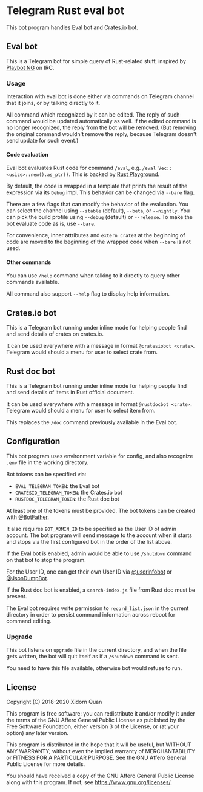 # Telegram Rust eval bot

This bot program handles Eval bot and Crates.io bot.

## Eval bot

This is a Telegram bot for simple query of Rust-related stuff,
inspired by [Playbot NG](https://github.com/panicbit/playbot_ng) on IRC.

### Usage

Interaction with eval bot is done either
via commands on Telegram channel that it joins,
or by talking directly to it.

All command which recognized by it can be edited.
The reply of such command would be updated automatically as well.
If the edited command is no longer recognized,
the reply from the bot will be removed.
(But removing the original command wouldn't remove the reply,
because Telegram doesn't send update for such event.)

#### Code evaluation

Eval bot evaluates Rust code for command `/eval`,
e.g.  `/eval Vec::<usize>::new().as_ptr()`.
This is backed by [Rust Playground](https://play.rust-lang.org/).

By default, the code is wrapped in a template that prints
the result of the expression via its `Debug` impl.
This behavior can be changed via `--bare` flag.

There are a few flags that can modify the behavior of the evaluation.
You can select the channel using
`--stable` (default), `--beta`, or `--nightly`.
You can pick the build profile using `--debug` (default) or `--release`.
To make the bot evaluate code as is, use `--bare`.

For convenience, inner attributes and `extern crate`s
at the beginning of code are moved to the beginning of the wrapped code
when `--bare` is not used.

#### Other commands

You can use `/help` command when talking to it directly to query other
commands available.

All command also support `--help` flag to display help information.

## Crates.io bot

This is a Telegram bot running under inline mode
for helping people find and send details of crates on crates.io.

It can be used everywhere with a message in format `@cratesiobot <crate>`.
Telegram would should a menu for user to select crate from.

## Rust doc bot

This is a Telegram bot running under inline mode
for helping people find and send details of items in Rust official document.

It can be used everywhere with a message in format `@rustdocbot <crate>`.
Telegram would should a menu for user to select item from.

This replaces the `/doc` command previously available in the Eval bot.

## Configuration

This bot program uses environment variable for config,
and also recognize `.env` file in the working directory.

Bot tokens can be specified via:
* `EVAL_TELEGRAM_TOKEN`: the Eval bot
* `CRATESIO_TELEGRAM_TOKEN`: the Crates.io bot
* `RUSTDOC_TELEGRAM_TOKEN`: the Rust doc bot

At least one of the tokens must be provided.
The bot tokens can be created with [@BotFather](https://t.me/BotFather).

It also requires `BOT_ADMIN_ID` to be specified as the User ID of admin account.
The bot program will send message to the account when it starts and stops
via the first configured bot in the order of the list above.

If the Eval bot is enabled,
admin would be able to use `/shutdown` command on that bot to stop the program.

For the User ID, one can get their own User ID
via [@userinfobot](https://t.me/userinfobot)
or [@JsonDumpBot](https://t.me/JsonDumpBot).

If the Rust doc bot is enabled,
a `search-index.js` file from Rust doc must be present.

The Eval bot requires write permission to `record_list.json`
in the current directory in order to persist command information
across reboot for command editing.

### Upgrade

This bot listens on `upgrade` file in the current directory,
and when the file gets written,
the bot will quit itself as if a `/shutdown` command is sent.

You need to have this file available,
otherwise bot would refuse to run.

## License

Copyright (C) 2018-2020 Xidorn Quan

This program is free software: you can redistribute it and/or modify
it under the terms of the GNU Affero General Public License as published by
the Free Software Foundation, either version 3 of the License, or
(at your option) any later version.

This program is distributed in the hope that it will be useful,
but WITHOUT ANY WARRANTY; without even the implied warranty of
MERCHANTABILITY or FITNESS FOR A PARTICULAR PURPOSE.  See the
GNU Affero General Public License for more details.

You should have received a copy of the GNU Affero General Public License
along with this program.  If not, see <https://www.gnu.org/licenses/>.
